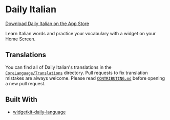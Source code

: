 # Daily Italian

[Download Daily Italian on the App Store](https://apps.apple.com/app/id6469366954)

Learn Italian words and practice your vocabulary with a widget on your Home Screen.

## Translations

You can find all of Daily Italian's translations in the [`CoreLanguage/Translations`](https://github.com/jungaretti/daily-language/tree/main/CoreLanguage/Sources/CoreLanguage/Translations) directory. Pull requests to fix translation mistakes are always welcome. Please read [`CONTRIBUTING.md`](./CONTRIBUTING.md) before opening a new pull request.

## Built With

- [widgetkit-daily-language](https://github.com/joshspicer/widgetkit-daily-language)
